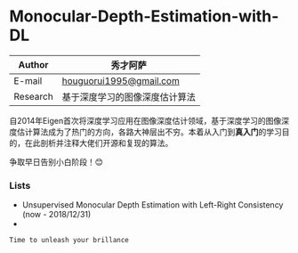 # Monocular-Depth-Estimation-with-DL
 
 |Author|秀才阿萨|
|---|---
|E-mail|houguorui1995@gmail.com
|Research|基于深度学习的图像深度估计算法


自2014年Eigen首次将深度学习应用在图像深度估计领域，基于深度学习的图像深度估计算法成为了热门的方向，各路大神层出不穷。本着从入门到**真入门**的学习目的，在此剖析并注释大佬们开源和复现的算法。

争取早日告别小白阶段！:blush:
 
### Lists
 - Unsupervised Monocular Depth Estimation with Left-Right Consistency (now - 2018/12/31)
 -

    Time to unleash your brillance
